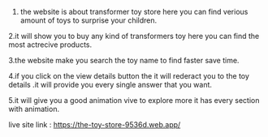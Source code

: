 


1. the website is about transformer toy store here you can find verious amount of toys to surprise your children.

2.it will show you to buy any kind of transformers toy here you can find the most actrecive products.

3.the website make you search the toy name to find faster save time.

4.if you click on the view details button the it will rederact you to the toy details .it will provide you every single answer that you want.

5.it will give you a good animation vive to explore more it has every section with animation.



live site link : https://the-toy-store-9536d.web.app/